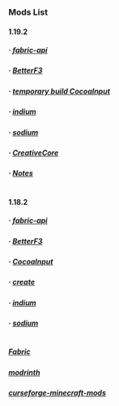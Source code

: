 ### Mods List
#### 1.19.2
##### · [fabric-api](https://modrinth.com/mod/fabric-api/version/0.62.0%2B1.19.2)
##### · [BetterF3](https://modrinth.com/mod/betterf3/version/1.3.2)
##### · [temporary build CocoaInput](https://github.com/Korea-Minecraft-Forum/CocoaInput/releases/tag/4.1.0-0)
##### · [indium](https://modrinth.com/mod/indium/version/1.0.9%2Bmc1.19.2)
##### · [sodium](https://modrinth.com/mod/sodium/version/mc1.19.2-0.4.4)
##### · [CreativeCore](https://www.curseforge.com/minecraft/mc-mods/creativecore/files/3827354)
##### · [Notes](https://www.curseforge.com/minecraft/mc-mods/notes/files/3937913)
#
#### 1.18.2
##### · [fabric-api](https://modrinth.com/mod/fabric-api/version/0.59.0%2B1.18.2)
##### · [BetterF3](https://modrinth.com/mod/betterf3/version/1.2.5.1)
##### · [CocoaInput](https://www.curseforge.com/minecraft/mc-mods/cocoainput/files/3554724)
##### · [create](https://modrinth.com/mod/create-fabric/version/1.18.2-0.5.0e-733)
##### · [indium](https://modrinth.com/mod/indium/version/1.0.7%2Bmc1.18.2)
##### · [sodium](https://modrinth.com/mod/sodium/version/mc1.18.2-0.4.1)
#
##### [Fabric](https://fabricmc.net/)
##### [modrinth](https://modrinth.com/mods)
##### [curseforge-minecraft-mods](https://www.curseforge.com/minecraft/mc-mods)
